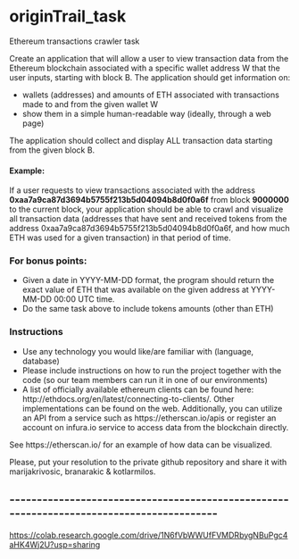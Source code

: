 # originTrail_task

Ethereum transactions crawler task

Create an application that will allow a user to view transaction data from the Ethereum blockchain associated with a specific wallet address W that the user inputs, starting with block B. The application should get information on:
    <ul>
        <li>wallets (addresses) and amounts of ETH associated with transactions             made to and from the given wallet W </li>
        <li>show them in a simple human-readable way (ideally, through a web page)         </li>
    </ul>
The application should collect and display ALL transaction data starting from the given block B. 

<h4>Example:</h4> 

If a user requests to view transactions associated with the address **0xaa7a9ca87d3694b5755f213b5d04094b8d0f0a6f** from block **9000000** to the current block, your application should be able to crawl and visualize all transaction data (addresses that have sent and received tokens from the address 0xaa7a9ca87d3694b5755f213b5d04094b8d0f0a6f, and how much ETH was used for a given transaction) in that period of time.

<h3>For bonus points:</h3>
    <ul>
    <li>Given a date in YYYY-MM-DD format, the program should return the exact value of ETH that was available on the given address at YYYY-MM-DD 00:00 UTC time.
    </li>
    <li>Do the same task above to include tokens amounts (other than ETH) </li>
    </ul>
    
<h3>Instructions </h3>
    <ul>
    <li>Use any technology you would like/are familiar with (language, database)</li>
    <li>Please include instructions on how to run the project together with the code (so our team members can run it in one of our environments)</li>
    <li>A list of officially available ethereum clients can be found here: http://ethdocs.org/en/latest/connecting-to-clients/. Other implementations can be found on the web. Additionally, you can utilize an API from a service such as https://etherscan.io/apis or register an account on infura.io service to access data from the blockchain directly.</li>
    </ul>
See https://etherscan.io/ for an example of how data can be visualized.

Please, put your resolution to the private github repository and share it with marijakrivosic, branarakic & kotlarmilos.
## ----------------------------------------------------------------------------------------- ##

https://colab.research.google.com/drive/1N6fVbWWUfFVMDRbygNBuPgc4aHK4Wj2U?usp=sharing

